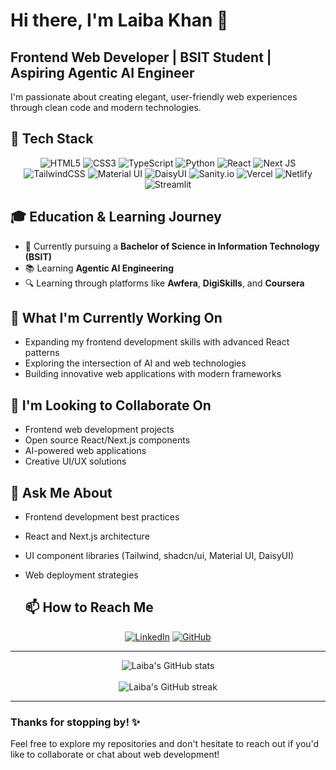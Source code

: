 # Hi there, I'm Laiba Khan 👋

## Frontend Web Developer | BSIT Student | Aspiring Agentic AI Engineer

I'm passionate about creating elegant, user-friendly web experiences through clean code and modern technologies.

## 🔧 Tech Stack

<div align="center">
  
  ![HTML5](https://img.shields.io/badge/html5-%23E34F26.svg?style=for-the-badge&logo=html5&logoColor=white)
  ![CSS3](https://img.shields.io/badge/css3-%231572B6.svg?style=for-the-badge&logo=css3&logoColor=white)
  ![TypeScript](https://img.shields.io/badge/typescript-%23007ACC.svg?style=for-the-badge&logo=typescript&logoColor=white)
  ![Python](https://img.shields.io/badge/python-3670A0?style=for-the-badge&logo=python&logoColor=ffdd54)
  ![React](https://img.shields.io/badge/react-%2320232a.svg?style=for-the-badge&logo=react&logoColor=%2361DAFB)
  ![Next JS](https://img.shields.io/badge/Next-black?style=for-the-badge&logo=next.js&logoColor=white)
  ![TailwindCSS](https://img.shields.io/badge/tailwindcss-%2338B2AC.svg?style=for-the-badge&logo=tailwind-css&logoColor=white)
  ![Material UI](https://img.shields.io/badge/Material%20UI-007FFF?style=for-the-badge&logo=mui&logoColor=white)
  ![DaisyUI](https://img.shields.io/badge/daisyui-5A0EF8?style=for-the-badge&logo=daisyui&logoColor=white)
  ![Sanity.io](https://img.shields.io/badge/Sanity-F03E2F?style=for-the-badge&logo=sanity&logoColor=white)
  ![Vercel](https://img.shields.io/badge/vercel-%23000000.svg?style=for-the-badge&logo=vercel&logoColor=white)
  ![Netlify](https://img.shields.io/badge/netlify-%23000000.svg?style=for-the-badge&logo=netlify&logoColor=#00C7B7)
  ![Streamlit](https://img.shields.io/badge/Streamlit-FF4B4B?style=for-the-badge&logo=Streamlit&logoColor=white)
  
</div>

## 🎓 Education & Learning Journey

- 🏫 Currently pursuing a **Bachelor of Science in Information Technology (BSIT)**
- 📚 Learning **Agentic AI Engineering**
- 🔍 Learning through platforms like **Awfera**, **DigiSkills**, and **Coursera**

## 🌟 What I'm Currently Working On

- Expanding my frontend development skills with advanced React patterns
- Exploring the intersection of AI and web technologies
- Building innovative web applications with modern frameworks

## 👯 I'm Looking to Collaborate On

- Frontend web development projects
- Open source React/Next.js components
- AI-powered web applications
- Creative UI/UX solutions

## 💬 Ask Me About

- Frontend development best practices
- React and Next.js architecture
- UI component libraries (Tailwind, shadcn/ui, Material UI, DaisyUI)
- Web deployment strategies

  ## 📫 How to Reach Me

<div align="center">
  
  [![LinkedIn](https://img.shields.io/badge/linkedin-%230077B5.svg?style=for-the-badge&logo=linkedin&logoColor=white)](https://www.linkedin.com/in/laibakhan/)
  [![GitHub](https://img.shields.io/badge/github-%23121011.svg?style=for-the-badge&logo=github&logoColor=white)](https://github.com/Laibakhan)
  
</div>

---

<div align="center">
  <img src="https://github-readme-stats.vercel.app/api?username=Laibakhan&show_icons=true&theme=radical" alt="Laiba's GitHub stats" />
  <br/><br/>
  <img src="https://github-readme-streak-stats.herokuapp.com/?user=Laibakhan&theme=radical" alt="Laiba's GitHub streak" />
</div>

---

### Thanks for stopping by! ✨

Feel free to explore my repositories and don't hesitate to reach out if you'd like to collaborate or chat about web development!
